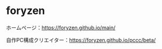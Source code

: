 # foryzen

ホームページ：https://foryzen.github.io/main/

自作PC構成クリエイター：https://foryzen.github.io/pccc/beta/
